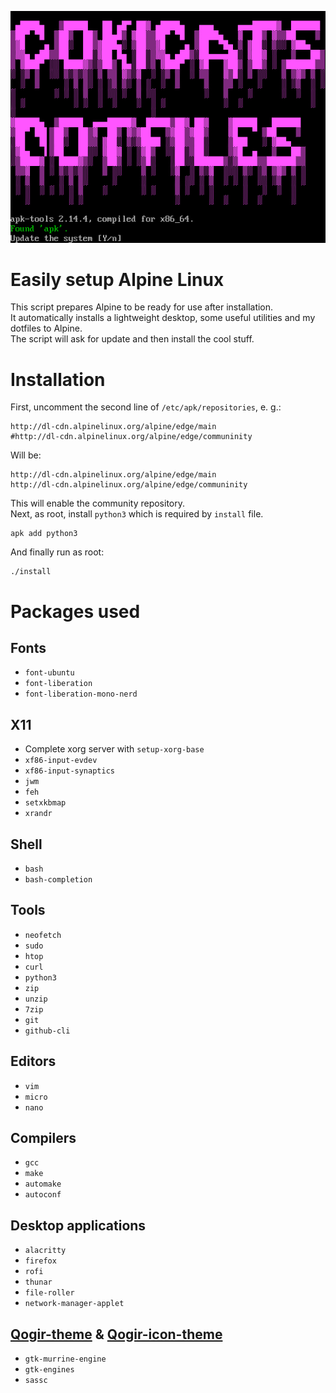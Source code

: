 ![The script](screenshot.png)
# Easily setup Alpine Linux
This script prepares Alpine to be ready for use after installation.  
It automatically installs a lightweight desktop, some useful utilities and my dotfiles to Alpine.  
The script will ask for update and then install the cool stuff.

# Installation
First, uncomment the second line of `/etc/apk/repositories`, e. g.:
```
http://dl-cdn.alpinelinux.org/alpine/edge/main
#http://dl-cdn.alpinelinux.org/alpine/edge/communinity
```
Will be:
```
http://dl-cdn.alpinelinux.org/alpine/edge/main
http://dl-cdn.alpinelinux.org/alpine/edge/communinity
```
This will enable the community repository.  
Next, as root, install `python3` which is required by `install` file.
```
apk add python3
``` 
And finally run as root:
```
./install
```

# Packages used
## Fonts
- `font-ubuntu`
- `font-liberation`
- `font-liberation-mono-nerd`

## X11
- Complete xorg server with `setup-xorg-base`
- `xf86-input-evdev`
- `xf86-input-synaptics`
- `jwm`
- `feh`
- `setxkbmap`
- `xrandr`

## Shell
- `bash`
- `bash-completion`

## Tools
- `neofetch`
- `sudo`
- `htop`
- `curl`
- `python3`
- `zip`
- `unzip`
- `7zip`
- `git`
- `github-cli`

## Editors
- `vim`
- `micro`
- `nano`

## Compilers
- `gcc`
- `make`
- `automake`
- `autoconf`

## Desktop applications
- `alacritty`
- `firefox`
- `rofi`
- `thunar`
- `file-roller`
- `network-manager-applet`

## [Qogir-theme](https://github.com/vinceliuice/Qogir-theme) & [Qogir-icon-theme](https://github.com/vinceliuice/Qogir-icon-theme)
- `gtk-murrine-engine`
- `gtk-engines`
- `sassc`






